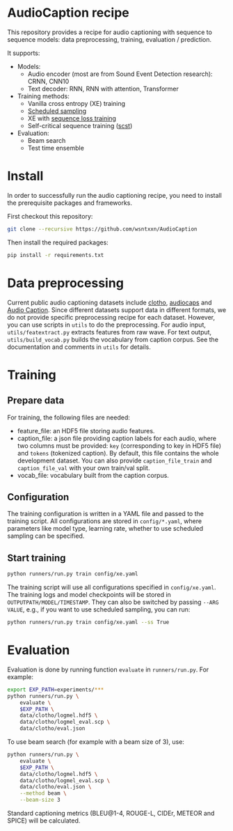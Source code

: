 # AudioCaption recipe

This repository provides a recipe for audio captioning with sequence to sequence models: data preprocessing, training, evaluation / prediction.

It supports:
* Models:
  * Audio encoder (most are from Sound Event Detection research): CRNN, CNN10
  * Text decoder: RNN, RNN with attention, Transformer
* Training methods:
  * Vanilla cross entropy (XE) training
  * [Scheduled sampling](https://arxiv.org/abs/1506.03099)
  * XE with [sequence loss training](http://arxiv.org/abs/1905.13448)
  * Self-critical sequence training ([scst](https://arxiv.org/abs/1612.00563))
* Evaluation:
  * Beam search
  * Test time ensemble

# Install

In order to successfully run the audio captioning recipe, you need to install the prerequisite packages and frameworks.

First checkout this repository:
```bash
git clone --recursive https://github.com/wsntxxn/AudioCaption
```
Then install the required packages:
```bash
pip install -r requirements.txt
```

# Data preprocessing

Current public audio captioning datasets include [clotho](https://arxiv.org/abs/1910.09387), [audiocaps](https://www.aclweb.org/anthology/N19-1011/) and [Audio Caption](https://arxiv.org/abs/1902.09254).
Since different datasets support data in different formats, we do not provide specific preprocessing recipe for each dataset.
However, you can use scripts in `utils` to do the preprocessing.
For audio input, `utils/featextract.py` extracts features from raw wave. 
For text output, `utils/build_vocab.py` builds the vocabulary from caption corpus.
See the documentation and comments in `utils` for details.

# Training

## Prepare data

For training, the following files are needed:
* feature_file: an HDF5 file storing audio features.
* caption_file: a json file providing caption labels for each audio, where two columns must be provided: `key` (corresponding to key in HDF5 file) and `tokens` (tokenized caption). By default, this file contains the whole development dataset. You can also provide `caption_file_train` and `caption_file_val` with your own train/val split.
* vocab_file: vocabulary built from the caption corpus.

## Configuration
The training configuration is written in a YAML file and passed to the training script.
All configurations are stored in `config/*.yaml`, where parameters like model type, learning rate, whether to use scheduled sampling can be specified.

## Start training
```bash
python runners/run.py train config/xe.yaml
```
The training script will use all configurations specified in `config/xe.yaml`.
The training logs and model checkpoints will be stored in `OUTPUTPATH/MODEL/TIMESTAMP`.
They can also be switched by passing `--ARG VALUE`, e.g., if you want to use scheduled sampling, you can run:
```bash
python runners/run.py train config/xe.yaml --ss True
```

# Evaluation

Evaluation is done by running function `evaluate` in `runners/run.py`. For example:
```bash
export EXP_PATH=experiments/***
python runners/run.py \
    evaluate \
    $EXP_PATH \
    data/clotho/logmel.hdf5 \
    data/clotho/logmel_eval.scp \
    data/clotho/eval.json
```
To use beam search (for example with a beam size of 3), use:
```bash
python runners/run.py \
    evaluate \
    $EXP_PATH \
    data/clotho/logmel.hdf5 \
    data/clotho/logmel_eval.scp \
    data/clotho/eval.json \
    --method beam \
    --beam-size 3
```

Standard captioning metrics (BLEU@1-4, ROUGE-L, CIDEr, METEOR and SPICE) will be calculated.




